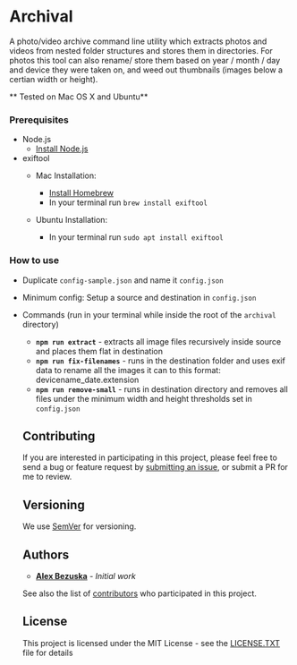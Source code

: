 # Archival

A photo/video archive command line utility which extracts photos and videos from nested folder structures and stores them in directories.
For photos this tool can also rename/ store them based on year / month / day and device they were taken on, and weed out thumbnails (images below a certian width or height).



** Tested on Mac OS X and Ubuntu**

### Prerequisites

- Node.js
  - [Install Node.js](https://nodejs.org/en/)
- exiftool
  - Mac Installation:
	  - [Install Homebrew](https://brew.sh/)
	  - In your terminal run `brew install exiftool`

  - Ubuntu Installation:
	  - In your terminal run `sudo apt install exiftool`



### How to use

- Duplicate `config-sample.json` and name it `config.json`
- Minimum config: Setup a source and destination in `config.json`

- Commands (run in your terminal while inside the root of the `archival` directory)
	 - **`npm run extract`** - extracts all image files recursively inside source and places them flat in destination
	 - **`npm run fix-filenames`** - runs in the destination folder and uses exif data to rename all the images it can to this format: devicename_date.extension
	 - **`npm run remove-small`** - runs in destination directory and removes all files under the minimum width and height thresholds set in `config.json`



   ## Contributing

   If you are interested in participating in this project, please feel free to send a bug or feature request by [submitting an issue](https://github.com/AlexBezuska/archival/issues), or submit a PR for me to review.

   ## Versioning

   We use [SemVer](http://semver.org/) for versioning.

   ## Authors

   * **[Alex Bezuska](https://github.com/AlexBezuska)** - *Initial work*

   See also the list of [contributors](https://github.com/AlexBezuska/archival/contributors) who participated in this project.

   ## License

   This project is licensed under the MIT License - see the [LICENSE.TXT](LICENSE.TXT) file for details
